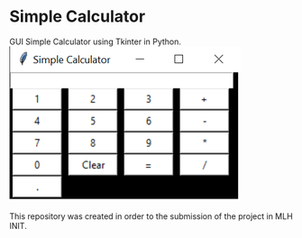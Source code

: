 # Simple Calculator
GUI Simple Calculator using Tkinter in Python.
<br>
<img src="calc.png" alt="PROJECT OUTCOME" align="middle">
<br>
<br>
This repository was created in order to the submission of the project in MLH INIT. 
